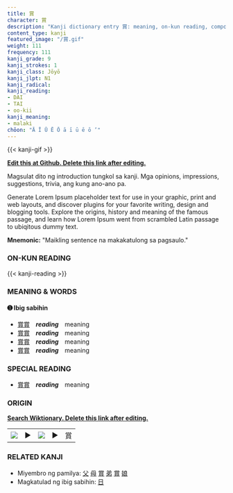```yaml
---
title: 賞
character: 賞
description: "Kanji dictionary entry 賞: meaning, on-kun reading, compounds, origin, related kanji"
content_type: kanji
featured_image: "/賞.gif"
weight: 111
frequency: 111
kanji_grade: 9
kanji_strokes: 1
kanji_class: Jōyō
kanji_jlpt: N1
kanji_radical: 
kanji_reading: 
- DAI
- TAI
- oo-kii
kanji_meaning:
- malaki
chōon: "Ā Ī Ū Ē Ō ā ī ū ē ō ’"
---
```

[//]: # (Don't edit the line below. Kanji animated GIF code is automatically generated.)
{{< kanji-gif >}}

[//]: # (Edit below this line.)

**[Edit this at Github. Delete this link after editing.](https://github.com/tim0g/tim/tree/main/content/kanji/賞/index.md)**

Magsulat dito ng introduction tungkol sa kanji. Mga opinions, impressions, suggestions, trivia, ang kung ano-ano pa.

Generate Lorem Ipsum placeholder text for use in your graphic, print and web layouts, and discover plugins for your favorite writing, design and blogging tools. Explore the origins, history and meaning of the famous passage, and learn how Lorem Ipsum went from scrambled Latin passage to ubiqitous dummy text.
 
**Mnemonic:** "Maikling sentence na makakatulong sa pagsaulo."

### ON-KUN READING

[//]: # (Don't edit the line below. ON-KUN READING code is automatically generated.)
{{< kanji-reading >}}

### MEANING & WORDS

#### ➊ **Ibig sabihin**
  - [賞](../賞)[賞](../賞)　***reading***　meaning
  - [賞](../賞)[賞](../賞)　***reading***　meaning
  - [賞](../賞)[賞](../賞)　***reading***　meaning
  - [賞](../賞)[賞](../賞)　***reading***　meaning

### SPECIAL READING
  - [賞](../賞)[賞](../賞)　***reading***　meaning

### ORIGIN

**[Search Wiktionary. Delete this link after editing.](https://wiktionary.org/wiki/賞)**
<table class="kanji-table"><tr><td>
<img src="60px-賞-bronze.svg.png">
</td><td>▶</td><td>
<img src="60px-賞-oracle.svg.png">
</td><td>▶</td>
<td class="kanji-origin">賞</td>
</tr></table>

### RELATED KANJI
- Miyembro ng pamilya: [父](../父) [母](../母) [賞](../賞) [弟](../弟) [賞](../賞) [娘](../娘)
- Magkatulad ng ibig sabihin: [日](../日)
